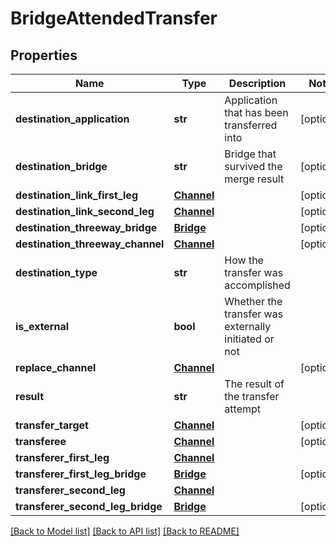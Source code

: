# BridgeAttendedTransfer

## Properties
Name | Type | Description | Notes
------------ | ------------- | ------------- | -------------
**destination_application** | **str** | Application that has been transferred into | [optional]
**destination_bridge** | **str** | Bridge that survived the merge result | [optional]
**destination_link_first_leg** | [**Channel**](Channel.md) |  | [optional]
**destination_link_second_leg** | [**Channel**](Channel.md) |  | [optional]
**destination_threeway_bridge** | [**Bridge**](Bridge.md) |  | [optional]
**destination_threeway_channel** | [**Channel**](Channel.md) |  | [optional]
**destination_type** | **str** | How the transfer was accomplished |
**is_external** | **bool** | Whether the transfer was externally initiated or not |
**replace_channel** | [**Channel**](Channel.md) |  | [optional]
**result** | **str** | The result of the transfer attempt |
**transfer_target** | [**Channel**](Channel.md) |  | [optional]
**transferee** | [**Channel**](Channel.md) |  | [optional]
**transferer_first_leg** | [**Channel**](Channel.md) |  |
**transferer_first_leg_bridge** | [**Bridge**](Bridge.md) |  | [optional]
**transferer_second_leg** | [**Channel**](Channel.md) |  |
**transferer_second_leg_bridge** | [**Bridge**](Bridge.md) |  | [optional]

[[Back to Model list]](../README.md#documentation-for-models) [[Back to API list]](../README.md#documentation-for-api-endpoints) [[Back to README]](../README.md)
